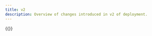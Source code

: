 ```yaml
---
title: v2
description: Overview of changes introduced in v2 of deployment.
---
```


{{<children />}}